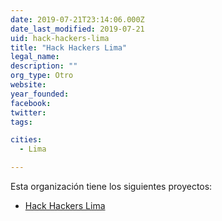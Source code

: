 ```yaml
---
date: 2019-07-21T23:14:06.000Z
date_last_modified: 2019-07-21
uid: hack-hackers-lima
title: "Hack Hackers Lima"
legal_name: 
description: ""
org_type: Otro
website: 
year_founded: 
facebook: 
twitter: 
tags:

cities: 
  - Lima

---
```


Esta organización tiene los siguientes proyectos:

- [Hack Hackers Lima](/i/hack-hackers-lima.html)
